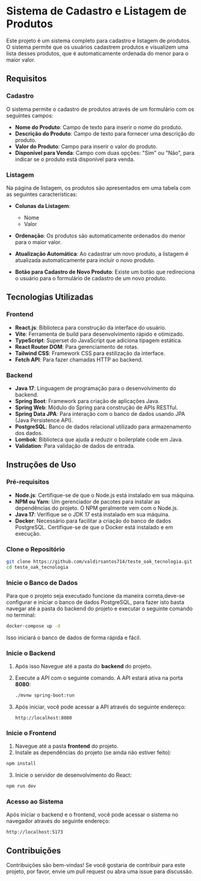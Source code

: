 # Sistema de Cadastro e Listagem de Produtos

Este projeto é um sistema completo para cadastro e listagem de produtos. O sistema permite que os usuários cadastrem produtos e visualizem uma lista desses produtos, que é automaticamente ordenada do menor para o maior valor.

## Requisitos

### Cadastro

O sistema permite o cadastro de produtos através de um formulário com os seguintes campos:

- **Nome do Produto**: Campo de texto para inserir o nome do produto.
- **Descrição do Produto**: Campo de texto para fornecer uma descrição do produto.
- **Valor do Produto**: Campo para inserir o valor do produto.
- **Disponível para Venda**: Campo com duas opções: "Sim" ou "Não", para indicar se o produto está disponível para venda.

### Listagem

Na página de listagem, os produtos são apresentados em uma tabela com as seguintes características:

- **Colunas da Listagem**: 
  - Nome
  - Valor

- **Ordenação**: Os produtos são automaticamente ordenados do menor para o maior valor.

- **Atualização Automática**: Ao cadastrar um novo produto, a listagem é atualizada automaticamente para incluir o novo produto.

- **Botão para Cadastro de Novo Produto**: Existe um botão que redireciona o usuário para o formulário de cadastro de um novo produto.

## Tecnologias Utilizadas

### Frontend

- **React.js**: Biblioteca para construção da interface do usuário.
- **Vite**: Ferramenta de build para desenvolvimento rápido e otimizado.
- **TypeScript**: Superset do JavaScript que adiciona tipagem estática.
- **React Router DOM**: Para gerenciamento de rotas.
- **Tailwind CSS**: Framework CSS para estilização da interface.
- **Fetch API**: Para fazer chamadas HTTP ao backend.

### Backend

- **Java 17**: Linguagem de programação para o desenvolvimento do backend.
- **Spring Boot**: Framework para criação de aplicações Java.
- **Spring Web**: Módulo do Spring para construção de APIs RESTful.
- **Spring Data JPA**: Para interação com o banco de dados usando JPA (Java Persistence API).
- **PostgreSQL**: Banco de dados relacional utilizado para armazenamento dos dados.
- **Lombok**: Biblioteca que ajuda a reduzir o boilerplate code em Java.
- **Validation**: Para validação de dados de entrada.

## Instruções de Uso

### Pré-requisitos

- **Node.js**: Certifique-se de que o Node.js está instalado em sua máquina.
- **NPM ou Yarn**: Um gerenciador de pacotes para instalar as dependências do projeto. O NPM geralmente vem com o Node.js.
- **Java 17**: Verifique se o JDK 17 está instalado em sua máquina.
- **Docker**: Necessário para facilitar a criação do banco de dados PostgreSQL. Certifique-se de que o Docker está instalado e em execução.

### Clone o Repositório

```bash
git clone https://github.com/valdirsantos714/teste_oak_tecnologia.git
cd teste_oak_tecnologia
```


### Inicie o Banco de Dados

Para que o projeto seja executado funcione da maneira correta,deve-se configurar e iniciar o banco de dados PostgreSQL, para fazer isto basta  navegar até a pasta do backend do projeto e executar o seguinte comando no terminal:

```bash
docker-compose up -d
```

Isso iniciará o banco de dados de forma rápida e fácil. 

### Inicie o Backend

1. Após isso Navegue até a pasta do **backend** do projeto.
2. Execute a API com o seguinte comando. A API estará ativa na porta **8080**:

   ```bash
   ./mvnw spring-boot:run
   ```

3. Após iniciar, você pode acessar a API através do seguinte endereço:

   ```
   http://localhost:8080
   ```


### Inicie o Frontend

1. Navegue até a pasta **frontend** do projeto.
2. Instale as dependências do projeto (se ainda não estiver feito):

```bash
npm install
```

3. Inicie o servidor de desenvolvimento do React:

```bash
npm run dev
```

### Acesso ao Sistema

Após iniciar o backend e o frontend, você pode acessar o sistema no navegador através do seguinte endereço:

```
http://localhost:5173
```

## Contribuições

Contribuições são bem-vindas! Se você gostaria de contribuir para este projeto, por favor, envie um pull request ou abra uma issue para discussão.
